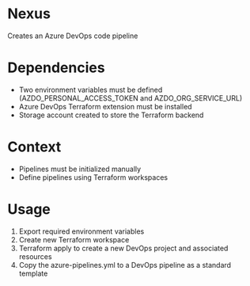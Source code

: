 # Nexus
Creates an Azure DevOps code pipeline

# Dependencies
- Two environment variables must be defined (AZDO_PERSONAL_ACCESS_TOKEN and AZDO_ORG_SERVICE_URL)
- Azure DevOps Terraform extension must be installed
- Storage account created to store the Terraform backend

# Context
- Pipelines must be initialized manually
- Define pipelines using Terraform workspaces

# Usage
1. Export required environment variables
2. Create new Terraform workspace
3. Terraform apply to create a new DevOps project and associated resources
4. Copy the azure-pipelines.yml to a DevOps pipeline as a standard template